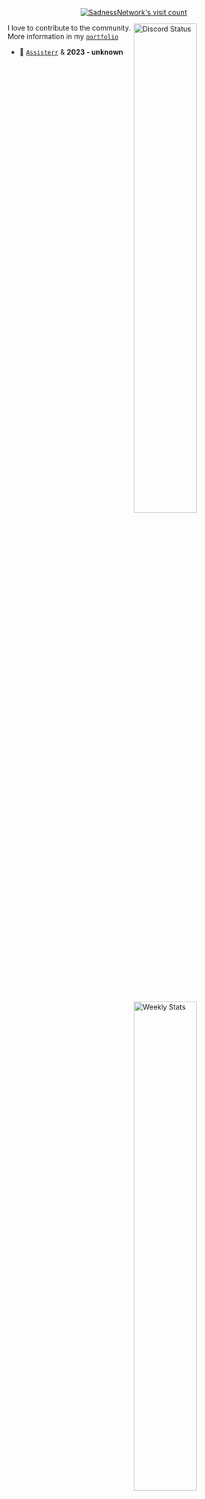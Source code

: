 <p align="center">
  <a href="https://count.getloli.com/" target="_blank">
    <img
      src="https://moe-counter.glitch.me/get/@72276803-0571-4e62-b0a7-9880fcd0244f?theme=gelbooru"
      alt="SadnessNetwork's visit count"
    />
  </a>
</p>

<a href="https://discord.com/users/536479598469316639" target="_blank">
	<img width="50%" align="right" alt="Discord Status" src="https://lanyard.cnrad.dev/api/536479598469316639?bg=1f1f1f&borderRadius=5px">
</a>
<a href="https://wakatime.com/@sdnsdev" target="_blank">
	<img width="50%" align="right" alt="Weekly Stats" src="https://github-readme-stats.vercel.app/api/wakatime?username=sdnsdev&border_radius=5px&theme=dark&bg_color=1f1f1f&border_color=1f1f1f&icon_color=58a6ff&show_icons=true&disable_animations=true&custom_title=Weekly%20Stats">
</a>

I love to contribute to the community.<br>
More information in my [`portfolio`]<br>

- 🤖 [`Assisterr`] & **2023 - unknown**

<!--------------- Teams ----------------->

[`Assisterr`]: https://www.assisterr.xyz/
[`portfolio`]: https://www.sadnesss.website/
